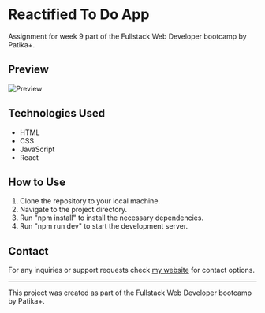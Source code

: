 # Reactified To Do App
Assignment for week 9 part of the Fullstack Web Developer bootcamp by Patika+.
## Preview
![Preview](https://i.imgur.com/VIlYpWx.png)

## Technologies Used

- HTML
- CSS
- JavaScript
- React

## How to Use

1. Clone the repository to your local machine.
2. Navigate to the project directory.
3. Run "npm install" to install the necessary dependencies.
4. Run "npm run dev" to start the development server.

## Contact

For any inquiries or support requests check [my website](https://www.ardacanbakis.com) for contact options. 

---

This project was created as part of the Fullstack Web Developer bootcamp by Patika+.